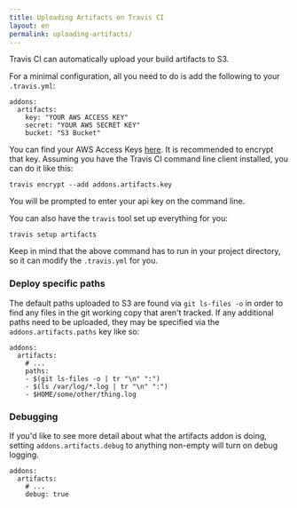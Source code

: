 ```yaml
---
title: Uploading Artifacts on Travis CI
layout: en
permalink: uploading-artifacts/
---
```

<div id="toc">
</div>

Travis CI can automatically upload your build artifacts to S3.

For a minimal configuration, all you need to do is add the following to your `.travis.yml`:

    addons:
      artifacts:
        key: "YOUR AWS ACCESS KEY"
        secret: "YOUR AWS SECRET KEY"
        bucket: "S3 Bucket"

You can find your AWS Access Keys
[here](https://console.aws.amazon.com/iam/home?#security_credential). It
is recommended to encrypt that key.  Assuming you have the Travis CI
command line client installed, you can do it like this:

    travis encrypt --add addons.artifacts.key

You will be prompted to enter your api key on the command line.

You can also have the `travis` tool set up everything for you:

    travis setup artifacts

Keep in mind that the above command has to run in your project
directory, so it can modify the `.travis.yml` for you.

### Deploy specific paths

The default paths uploaded to S3 are found via `git ls-files -o` in
order to find any files in the git working copy that aren't tracked.
If any additional paths need to be uploaded, they may be specified via
the `addons.artifacts.paths` key like so:

    addons:
      artifacts:
        # ...
        paths:
        - $(git ls-files -o | tr "\n" ":")
        - $(ls /var/log/*.log | tr "\n" ":")
        - $HOME/some/other/thing.log

### Debugging

If you'd like to see more detail about what the artifacts addon is
doing, setting `addons.artifacts.debug` to anything non-empty will turn
on debug logging.

    addons:
      artifacts:
        # ...
        debug: true
